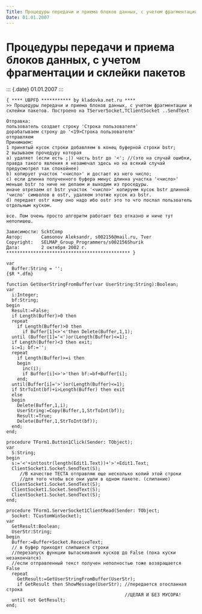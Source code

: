 ```yaml
---
Title: Процедуры передачи и приема блоков данных, с учетом фрагментации и склейки пакетов
Date: 01.01.2007
---
```



Процедуры передачи и приема блоков данных, с учетом фрагментации и склейки пакетов
==================================================================================

::: {.date}
01.01.2007
:::

    { **** UBPFD *********** by kladovka.net.ru ****
    >> Процедуры передачи и приема блоков данных, с учетом фрагментации и склейки пакетов. Построено на TServerSocket,TClientSocket ..SendText
     
    Отправка:
    пользователь создает строку 'Строка пользователя'
    дорабатываем строку до '<19>Строка пользователя'
    отправляем
    Принимаем:
    1 принятый кусок строки добавляем в конец буферной строки bstr;
    2 вызываем прочедуру которая
    a) удаляет (если есть ;|) часть bstr до '<'; //(это на случай ошибки, правда такого явления я незамечал здесь но на всякий случай предусмотрел так спокойнее)
    b) копирует участок '<число>' и достает из него число;
    c) если длинна полученного буфера минус длинна участка '<число>' меньше bstr то ниче не делаем и выходим из проседуры.
    иначе отрезаем от bstr участок '<число>' копируем кусок bstr длинной 'число' символов в ostr, удаляем этотже кусок из bstr.
    d) передает ostr кому оно надо ибо ostr это то что послал пользоатель отдельным куском.
     
    все. Пом очень просто алгоритм работает без отказно и ниче тут непопишеш.
     
    Зависимости: ScktComp
    Автор:       Camsonov Aleksandr, s002156@mail.ru, Tver
    Copyright:   SELMAP_Group_Programmers/s002156Shurik
    Дата:        2 октября 2002 г.
    ********************************************** }
     
    var
      Buffer:String = '';
    {$R *.dfm}
     
    function GetUserStringFromBuffer(var UserString:String):Boolean;
    var
      i:Integer;
      bf:String;
    begin
      Result:=False;
      if Length(Buffer)>0 then
      repeat 
        if Length(Buffer)>0 then 
          if Buffer[1]<>'<'then Delete(Buffer,1,1);
      until (Buffer[1]='<')or(Length(Buffer)<=1);
      if Length(Buffer)<3 then exit;
      i:=1; bf:='';
      repeat
        if Length(Buffer)>=i then
        begin
          inc(i);
          if Buffer[i]<>'>'then bf:=bf+Buffer[i];
        end;
      until(Buffer[i]='>')or(Length(Buffer)<=1);
      if StrToInt(bf)+i>Length(Buffer) then exit
      else
      begin
        Delete(Buffer,1,i);
        UserString:=Copy(Buffer,1,StrToInt(bf));
        Result:=True;
        Delete(Buffer,1,StrToInt(bf));
      end;
    end;
     
    procedure TForm1.Button1Click(Sender: TObject);
    var
      S:String;
    begin
      s:='<'+inttostr(length(Edit1.Text))+'>'+Edit1.Text;
      ClientSocket1.Socket.SendText(S);
         //В качестве ТЕСТА отправляю еще несколько копий этой строки
         //для того чтобы все они ушли в одном пакете. (слипание)
      ClientSocket1.Socket.SendText(S);
      ClientSocket1.Socket.SendText(S);
      ClientSocket1.Socket.SendText(S);
    end;
     
    procedure TForm1.ServerSocket1ClientRead(Sender: TObject;
      Socket: TCustomWinSocket);
    var
      GetResult:Boolean;
      UserStr:String;
    begin
      Buffer:=Buffer+Socket.ReceiveText;
      // в буфер приходят слипшиеся строки
      //перезапуск функции вытаскивания кусков до False (пока куски незакончатся)
      //если отправленный текст получен неполностью тоже возвращается False
      repeat
        GetResult:=GetUserStringFromBuffer(UserStr);
        if GetResult then ShowMessage(UserStr); //передается отосланная строка
                                                //ЦЕЛАЯ И БЕЗ МУСОРА!
      until not GetResult;
    end;
